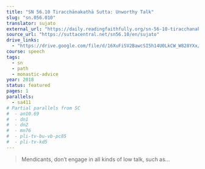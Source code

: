 ```yaml
---
title: "SN 56.10 Tiracchānakathā Sutta: Unworthy Talk"
slug: "sn.056.010"
translator: sujato
external_url: "https://daily.readingfaithfully.org/sn-56-10-tiracchanakathasutta-unworthy-talk/"
source_url: "https://suttacentral.net/sn56.10/en/sujato"
drive_links:
  - "https://drive.google.com/file/d/16XuFiSV2BawcSI5h14U0LkCW_W828YXx/view?usp=drivesdk"
course: speech
tags:
  - sn
  - path
  - monastic-advice
year: 2018
status: featured
pages: 1
parallels:
  - sa411
# Partial parallels from SC
#  - an10.69
#  - dn1
#  - dn2
#  - mn76
#  - pli-tv-bu-vb-pc85
#  - pli-tv-kd5
---
```


> Mendicants, don’t engage in all kinds of low talk, such as...

<!---->
